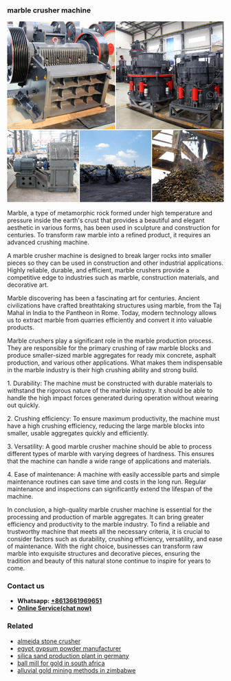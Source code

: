<h3>marble crusher machine</h3><img src='1708322695.jpg' alt=''><p>Marble, a type of metamorphic rock formed under high temperature and pressure inside the earth's crust that provides a beautiful and elegant aesthetic in various forms, has been used in sculpture and construction for centuries. To transform raw marble into a refined product, it requires an advanced crushing machine.</p><p>A marble crusher machine is designed to break larger rocks into smaller pieces so they can be used in construction and other industrial applications. Highly reliable, durable, and efficient, marble crushers provide a competitive edge to industries such as marble, construction materials, and decorative art.</p><p>Marble discovering has been a fascinating art for centuries. Ancient civilizations have crafted breathtaking structures using marble, from the Taj Mahal in India to the Pantheon in Rome. Today, modern technology allows us to extract marble from quarries efficiently and convert it into valuable products.</p><p>Marble crushers play a significant role in the marble production process. They are responsible for the primary crushing of raw marble blocks and produce smaller-sized marble aggregates for ready mix concrete, asphalt production, and various other applications. What makes them indispensable in the marble industry is their high crushing ability and strong build.</p><p>1. Durability: The machine must be constructed with durable materials to withstand the rigorous nature of the marble industry. It should be able to handle the high impact forces generated during operation without wearing out quickly.</p><p>2. Crushing efficiency: To ensure maximum productivity, the machine must have a high crushing efficiency, reducing the large marble blocks into smaller, usable aggregates quickly and efficiently.</p><p>3. Versatility: A good marble crusher machine should be able to process different types of marble with varying degrees of hardness. This ensures that the machine can handle a wide range of applications and materials.</p><p>4. Ease of maintenance: A machine with easily accessible parts and simple maintenance routines can save time and costs in the long run. Regular maintenance and inspections can significantly extend the lifespan of the machine.</p><p>In conclusion, a high-quality marble crusher machine is essential for the processing and production of marble aggregates. It can bring greater efficiency and productivity to the marble industry. To find a reliable and trustworthy machine that meets all the necessary criteria, it is crucial to consider factors such as durability, crushing efficiency, versatility, and ease of maintenance. With the right choice, businesses can transform raw marble into exquisite structures and decorative pieces, ensuring the tradition and beauty of this natural stone continue to inspire for years to come.</p><h3>Contact us</h3><ul><li><strong>Whatsapp:&nbsp;<a href="https://wa.me/8613661969651">+8613661969651</a></strong></li><li><a href="https://swt.shibang-china.com/?git&amp;zhl&amp;marble crusher machine"><strong>Online Service(chat now)</strong></a></li></ul><h3>Related</h3><ul><li><a href='almeida stone crusher.md'>almeida stone crusher</a></li><li><a href='egypt gypsum powder manufacturer.md'>egypt gypsum powder manufacturer</a></li><li><a href='silica sand production plant in germany.md'>silica sand production plant in germany</a></li><li><a href='ball mill for gold in south africa.md'>ball mill for gold in south africa</a></li><li><a href='alluvial gold mining methods in zimbabwe.md'>alluvial gold mining methods in zimbabwe</a></li></ul>